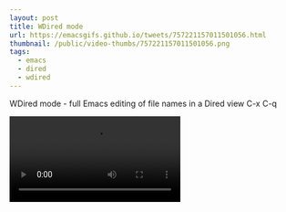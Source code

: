 ```yaml
---
layout: post
title: WDired mode
url: https://emacsgifs.github.io/tweets/757221157011501056.html
thumbnail: /public/video-thumbs/757221157011501056.png
tags:
  - emacs
  - dired
  - wdired
---
```


WDired mode - full Emacs editing of file names in a Dired view C-x C-q

<video controls autoplay>
  <source src="/public/videos/757221157011501056.mp4" type="video/mp4">
  Sorry your browser does not support the video tag, maybe time to upgrade?
</video>
